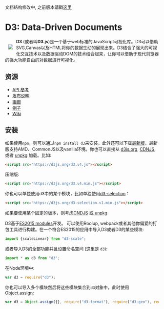 文档结构修改中, 之前版本请戳[这里](https://github.com/xswei/d3js_doc/tree/master/d3js_doc_old)

# D3: Data-Driven Documents

<a href="https://d3js.org"><img src="https://d3js.org/logo.svg" align="left" hspace="10" vspace="20"></a>

**D3** (或者叫**D3.js**)是一个基于web标准的JavaScript可视化库。D3可以借助SVG,Canvas以及HTML将你的数据生动的展现出来。D3结合了强大的可视化交互技术以及数据驱动DOM的技术结合起来，让你可以借助于现代浏览器的强大功能自由的对数据进行可视化。


## 资源

* [API 参考](https://github.com/d3/d3/blob/master/API.md)
* [发布说明](https://github.com/d3/d3/releases)
* [画廊](https://github.com/d3/d3/wiki/Gallery)
* [例子](https://bl.ocks.org/mbostock)
* [Wiki](https://github.com/d3/d3/wiki)

## 安装

如果使用`npm`，则可以通过`npm install d3`来安装。此外还可以下载[最新版](https://unpkg.com/d3/build/)，最新版支持AMD、CommonJS以及vanilla环境。你也可以直接从 [d3js.org](https://d3js.org), [CDNJS](https://cdnjs.com/libraries/d3), 或者 [unpkg](https://unpkg.com/d3/) 加载。比如:

```html
<script src="https://d3js.org/d3.v4.js"></script>
```

压缩版:

```html
<script src="https://d3js.org/d3.v4.min.js"></script>
```

你也可以单独使用d3中的某个模块，比如单独使用[d3-selection](https://github.com/d3/d3-selection)：

```html
<script src="https://d3js.org/d3-selection.v1.min.js"></script>

```

如果要使用某个固定的版本，则考虑[CNDJS](https://cdnjs.com/libraries/d3) 或[ unpkg](https://unpkg.com/d3/)

D3基于[ES2015 modules](http://www.2ality.com/2014/09/es6-modules-final.html)开发。 可以使用Roolup, webpack或者其他你偏爱的打包工具进行构建。在一个符合ES2015的应用中导入D3或者D3的某些模块:

```js
import {scaleLinear} from "d3-scale";
```

或者导入D3的全部功能并且设置命名空间 (这里是 `d3`):

```js
import * as d3 from "d3";
```

在Node环境中:

```js
var d3 = require("d3");
```

你也可以导入多个模块然后将这些模块集合到`d3`对象中，此时使用 [Object.assign](https://developer.mozilla.org/en-US/docs/Web/JavaScript/Reference/Global_Objects/Object/assign):

```js
var d3 = Object.assign({}, require("d3-format"), require("d3-geo"), require("d3-geo-projection"));
```
